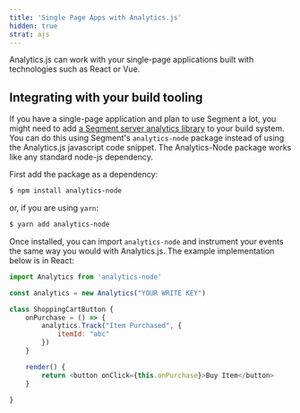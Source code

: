 ```yaml
---
title: 'Single Page Apps with Analytics.js'
hidden: true
strat: ajs
---
```


Analytics.js can work with your single-page applications built with technologies such as React or Vue.

## Integrating with your build tooling

If you have a single-page application and plan to use Segment a lot, you might need to add [a Segment server analytics library](/docs/connections/sources/catalog/#server) to your build system.  You can do this using Segment's `analytics-node` package instead of using the Analytics.js javascript code snippet. The Analytics-Node package works like any standard node-js dependency.

First add the package as a dependency:

```sh
$ npm install analytics-node
```

or, if you are using `yarn`:

```sh
$ yarn add analytics-node
```

Once installed, you can import `analytics-node` and instrument your events the same way you would with Analytics.js.  The example implementation below is in React:

```js
import Analytics from 'analytics-node'

const analytics = new Analytics("YOUR WRITE KEY")

class ShoppingCartButton {
    onPurchase = () => {
        analytics.Track("Item Purchased", {
            itemId: "abc"
        })
    }

    render() {
        return <button onClick={this.onPurchase}>Buy Item</button>
    }

}
```

